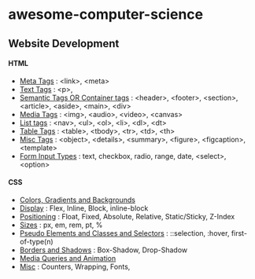# awesome-computer-science

## Website Development
#### HTML
  - [Meta Tags]() : &lt;link&gt;, &lt;meta&gt;
  - [Text Tags]() : &lt;p&gt;,
  - [Semantic Tags OR Container tags]() : &lt;header&gt;, &lt;footer&gt;, &lt;section&gt;, &lt;article&gt;, &lt;aside&gt;, &lt;main&gt;, &lt;div&gt;
  - [Media Tags]() : &lt;img&gt;, &lt;audio&gt;, &lt;video&gt;, &lt;canvas&gt;
  - [List tags]() : &lt;nav&gt;, &lt;ul&gt;, &lt;ol&gt;, &lt;li&gt;, &lt;dl&gt;, &lt;dt&gt;
  - [Table Tags]() : &lt;table&gt;, &lt;tbody&gt;, &lt;tr&gt;, &lt;td&gt;, &lt;th&gt;
  - [Misc Tags]() : &lt;object&gt;, &lt;details&gt;, &lt;summary&gt;, &lt;figure&gt;, &lt;figcaption&gt;, &lt;template&gt;
  - [Form Input Types]() : text, checkbox, radio, range, date, &lt;select&gt;, &lt;option&gt;
  
  #### CSS
  - [Colors, Gradients and Backgrounds]()
  - [Display]() : Flex, Inline, Block, inline-block
  - [Positioning]() : Float, Fixed, Absolute, Relative, Static/Sticky, Z-Index
  - [Sizes]() : px, em, rem, pt, %
  - [Pseudo Elements and Classes and Selectors]() : ::selection, :hover, first-of-type(n)
  - [Borders and Shadows]() : Box-Shadow, Drop-Shadow
  - [Media Queries and Animation]()
  - [Misc]() : Counters, Wrapping, Fonts, 
